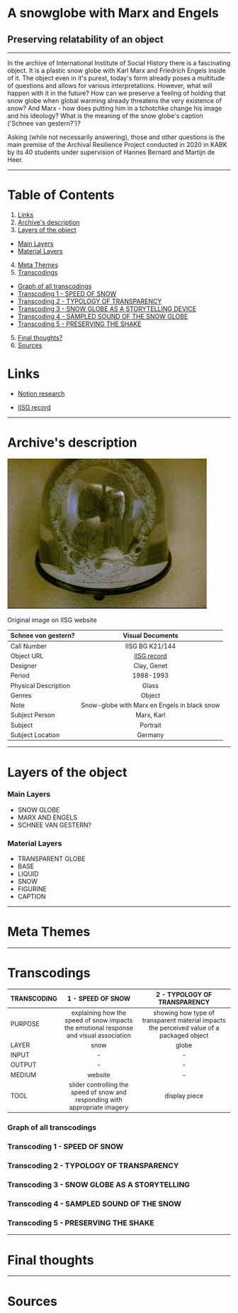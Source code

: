 # A snowglobe with Marx and Engels
## Preserving relatability of an object

***

In the archive of International Institute of Social History there is a fascinating object. It is a plastic snow globe with Karl Marx and Friedrich Engels inside of it. The object even in it's purest, today's form already poses a multitude of questions and allows for various interpretations. However, what will happen with it in the future? How can we preserve a feeling of holding that snow globe when global warming already threatens the very existence of snow? And Marx - how does putting him in a tchotchke change his image and his ideology? What is the meaning of the snow globe's caption ('Schnee van gestern?')?

Asking (while not necessarily answering), those and other questions is the main premise of the Archival Resilience Project conducted in 2020 in KABK by its 40 students under supervision of Hannes Bernard and Martijn de Heer.

***

# Table of Contents

1. [Links](#Links)
2. [Archive's description](#Archive's-description)
3. [Layers of the object](#Layers-of-the-object)
  - [Main Layers](#Main-Layers)
  - [Material Layers](#Material-Layers)
4. [Meta Themes](#Meta-Themes)
5. [Transcodings](#Transcodings)
  - [Graph of all transcodings](#Graph-of-all-transcodings)
  - [Transcoding 1 - SPEED OF SNOW](#Transcoding-1---SPEED-OF-SNOW)
  - [Transcoding 2 - TYPOLOGY OF TRANSPARENCY](#Transcoding-2---TYPOLOGY-OF-TRANSPARENCY)
  - [Transcoding 3 - SNOW GLOBE AS A STORYTELLING DEVICE](#Transcoding-3---SNOW-GLOBE-AS-A-STORYTELLING)
  - [Transcoding 4 - SAMPLED SOUND OF THE SNOW GLOBE](#Transcoding-4---SAMPLED-SOUND-OF-THE-SNOW)
  - [Transcoding 5 - PRESERVING THE SHAKE](#Transcoding-5---PRESERVING-THE-SHAKE)
5. [Final thoughts?](#Final-thoughts)
6. [Sources](#Sources)


# Links

- [Notion research](https://www.notion.so/adapopovic/c28c5efb279243d5a5a3e5970b92a794?v=9ff0c4775286426a904d91e0b145b163)

- [IISG record](https://search.iisg.amsterdam/Record/991455)

***

# Archive's description

![Original image on IISG website](/assets/original.jpeg "Schnee von gestern?")

Original image on IISG website



| Schnee von gestern?     | Visual Documents |
| :---        |    :----:   |
| Call Number   | IISG BG K21/144    |
| Object URL   | [IISG record](https://search.iisg.amsterdam/Record/991455)   |
| Designer    | Clay, Genet      |
| Period  | 1988-1993       |
| Physical Description  | Glass     |
| Genres | Object      |
| Note | Snow-globe with Marx en Engels in black snow     |
| Subject Person | Marx, Karl |  Engels, Friedrich     |
| Subject   | Portrait      |
| Subject Location   | Germany     |

***

# Layers of the object

### Main Layers
  - SNOW GLOBE
  - MARX AND ENGELS
  - SCHNEE VAN GESTERN?

### Material Layers
  - TRANSPARENT GLOBE
  - BASE
  - LIQUID
  - SNOW
  - FIGURINE
  - CAPTION

***

# Meta Themes

***

# Transcodings

| TRANSCODING | 1 - SPEED OF SNOW | 2 - TYPOLOGY OF TRANSPARENCY |
| :---        |    :----:   |    :----:   |
| PURPOSE | explaining how the speed of snow impacts the emotional response and visual association | showing how type of transparent material impacts the perceived value of a packaged object |
| LAYER | snow | globe |
| INPUT | - | - |
| OUTPUT | - | - |
| MEDIUM | website | - |
| TOOL | slider controlling the speed of snow and responding with appropriate imagery | display piece |

### Graph of all transcodings



### Transcoding 1 - SPEED OF SNOW
### Transcoding 2 - TYPOLOGY OF TRANSPARENCY
### Transcoding 3 - SNOW GLOBE AS A STORYTELLING
### Transcoding 4 - SAMPLED SOUND OF THE SNOW
### Transcoding 5 - PRESERVING THE SHAKE

***

# Final thoughts

***

# Sources
